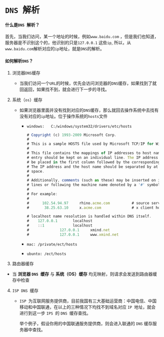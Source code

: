 # `DNS `解析

#### 什么是`DNS `解析？

首先，当我们访问，某一个地址的时候，例如`www.baidu.com` ，但是我们也知道，服务器是不识别这个的，他识别的只是`127.0.0.1` 这些`ip`,  所以，从`www.baidu.com`解析对应的`ip`地址，就是`DNS`的解析。

#### 如何解析`DNS`？

1. 浏览器`DNS`缓存

   - 当我们访问一个`URL`的时候，优先会访问浏览器的`DNS`缓存，如果找到了就回返回，如果找不到，就会进行下一步的寻找。

2. 系统（`os`）缓存

   - 如果浏览器里面并没有找到对应的`DNS`缓存，那么就回去操作系统中去找有没有对应的`ip`地址。位于操作系统的`hosts`文件

     - `windows:   C:/windows/system32/drivers/etc/hosts`

       ```javascript
       # Copyright (c) 1993-2009 Microsoft Corp.
       #
       # This is a sample HOSTS file used by Microsoft TCP/IP for Windows.
       #
       # This file contains the mappings of IP addresses to host names. Each
       # entry should be kept on an individual line. The IP address should
       # be placed in the first column followed by the corresponding host name.
       # The IP address and the host name should be separated by at least one
       # space.
       #
       # Additionally, comments (such as these) may be inserted on individual
       # lines or following the machine name denoted by a '#' symbol.
       #
       # For example:
       #
       #      102.54.94.97     rhino.acme.com          # source server
       #       38.25.63.10     x.acme.com              # x client host
       
       # localhost name resolution is handled within DNS itself.
       #	127.0.0.1       localhost
       #	::1             localhost
       #              127.0.0.1     xmind.net
       #              127.0.0.1     www.xmind.net
       
       ```

       

     - `mac: /private/ect/hosts`

     - `ubunto: /ect/hosts`



3.   路由器缓存

   - 当 **浏览器 `DNS `缓存** 与 **系统（OS）缓存** 均无映射，则请求会发送到路由器缓存中检查

4. `ISP DNS `缓存

   - `ISP `为互联网服务提供商，目前我国有三大基础运营商：中国电信、中国移动和中国联通，在以上的三种情况下均找不到域名对应 `IP `地址，就会进行到这一步 `IPS `的 `DNS `缓存查找。

     举个例子，假设你用的中国联通服务提供商，则会进入联通的 `DNS` 缓存服务器中查找。

   

   

   

   

   

   

   

   

   

   

   

   

   

   

   

   

   

   

   

   

   

   

   

   